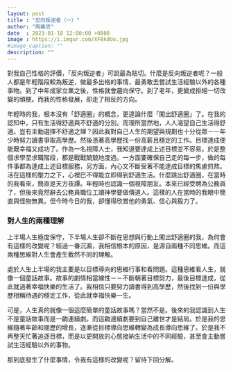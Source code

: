 ```yaml
---
layout: post
title : "反向叛逆者（一）"
author: "陶樂思"
date  : 2023-01-18 12:00:00 +0800
image : https://i.imgur.com/XFBkdUo.jpg
#image_caption: ""
description: ""
---
```


對我自己性格的評價，「反向叛逆者」可說最為貼切。什麼是反向叛逆者呢？一般人都是年輕階段較為叛逆，做最多出格的事情，最勇敢去嘗試生活經驗以外的各種事物。到了中年成家立業之後，性格就會趨向保守。到了老年，更變成拒絕一切改變的頑梗。而我的性格發展，卻走了相反的方向。

<!--more-->

年輕時的我，根本沒有「舒適圈」的概念，更遑論什麼「闖出舒適圈」了。在我的認知中，只有生活得舒適與不舒適的分別。而理所當然地，人人渴望自己生活得舒適。豈有主動選擇不舒適之理？因此我對自己人生的期望與規劃也十分從眾－－年少時努力讀書爭取高學歷。然後憑著高學歷找一份高薪且穩定的工作。目標達成便能既幸福又成功了。作為一名視障人士，我知道要達成上述目標並不容易。於是整個求學至求職階段，都是戰戰兢兢地度過。一方面要確保自己走的每一步，做的每件事都為達成上述目標服務，另方面，內心又不斷受著不能達成目標的焦慮煎熬。活在這樣的壓力之下，心裡巴不得能立即得到舒適生活。什麼跳出舒適圈，在當時的我看來，簡直是天方夜譚。年輕時也認識一個視障朋友。本來已經受聘為公務員了，但後來竟然辭去公務員職位工讀神學要做傳道人。這樣的人在當時的我眼中簡直與怪物無異。但今時今日的我，卻懂得欣賞他的勇氣、信心與毅力了。


### 對人生的兩種理解

上半場人生極度保守，下半場人生卻不斷在思想與行動上闖出舒適圈的我，為何會有這樣的改變呢？經過一番沉澱，我相信根本的原因，是源自兩種不同思維。而這兩種思維對人生會產生截然不同的理解。

處於人生上半場的我主要是以目標導向的思維行事和看問題。這種思維看人生，就像一個童話故事。故事的劇情相當線性－－不斷朝著目標努力，最後目標達成，從此就過著幸福快樂的生活了。我相信只要努力讀書得到高學歷，然後找到一份與學歷相稱待遇的穩定工作，從此就幸福快樂一生。

可是，人生真的就像一個這麼簡單的童話故事嗎？當然不是。後來的我認識到人生不是童話故事而是一齣連續劇。而這齣連續劇要到自己離世才是結局。於是我的思維隨著年齡和閱歷的增長，逐漸從目標導向思維轉變為成長導向思維了。於是我不再整天忙著追逐目標，而是以更開放的心態接納生活中的不同經驗，甚至會主動嘗試生活經驗以外的事物。

那到底發生了什麼事情，令我有這樣的改變呢？留待下回分解。

<!--END-->
